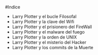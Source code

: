 #Indice
* Larry Plotter y el bucle Filosofal
* Larry Plotter y la clave del Wifi
* Larry Plotter y el prisionero del FireWall
* Larry Plotter y el malware del fuego
* Larry Plotter y la orden de UNIX
* Larry Plotter y el misterio del Hacker
* Larry Plotter y los commits de la Muerte